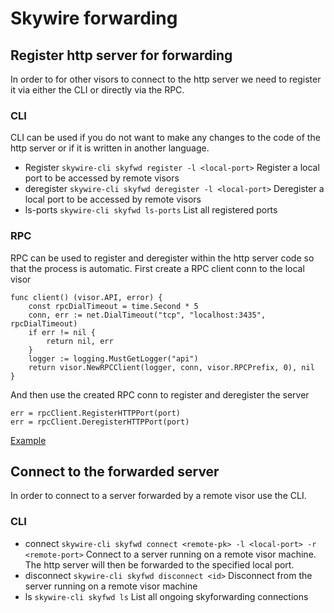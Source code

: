# Skywire forwarding

## Register http server for forwarding
In order to for other visors to connect to the http server we need to register it via either the CLI or directly via the RPC.

### CLI
CLI can be used if you do not want to make any changes to the code of the http server or if it is written in another language.
- Register
    `skywire-cli skyfwd register -l <local-port>`
    Register a local port to be accessed by remote visors
- deregister
    `skywire-cli skyfwd deregister -l <local-port>`
    Deregister a local port to be accessed by remote visors
- ls-ports
    `skywire-cli skyfwd ls-ports`
    List all registered ports

### RPC
RPC can be used to register and deregister within the http server code so that the process is automatic.
First create a RPC client conn to the local visor 
```
func client() (visor.API, error) {
	const rpcDialTimeout = time.Second * 5
	conn, err := net.DialTimeout("tcp", "localhost:3435", rpcDialTimeout)
	if err != nil {
		return nil, err
	}
	logger := logging.MustGetLogger("api")
	return visor.NewRPCClient(logger, conn, visor.RPCPrefix, 0), nil
}
```
And then use the created RPC conn to register and deregister the server
```
err = rpcClient.RegisterHTTPPort(port)
err = rpcClient.DeregisterHTTPPort(port)
```
[Example](../example/http-server/README.md)


## Connect to the forwarded server
In order to connect to a server forwarded by a remote visor use the CLI.

### CLI
- connect
    `skywire-cli skyfwd connect <remote-pk> -l <local-port> -r <remote-port>`
    Connect to a server running on a remote visor machine. The http server will then be forwarded to the specified local port. 
- disconnect
    `skywire-cli skyfwd disconnect <id>`
    Disconnect from the server running on a remote visor machine
- ls
    `skywire-cli skyfwd ls`
    List all ongoing skyforwarding connections